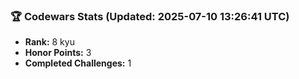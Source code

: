 ### 🏆 Codewars Stats (Updated: 2025-07-10 13:26:41 UTC)

- **Rank:** 8 kyu
- **Honor Points:** 3
- **Completed Challenges:** 1

